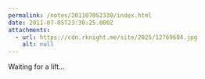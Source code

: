 ```yaml
---
permalink: /notes/201107052330/index.html
date: 2011-07-05T23:30:25.000Z
attachments:
  - url: https://cdn.rknight.me/site/2025/12769684.jpg
    alt: null
---
```


Waiting for a lift...
